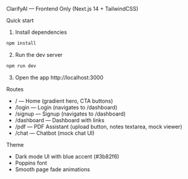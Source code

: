 ClarifyAI — Frontend Only (Next.js 14 + TailwindCSS)

Quick start

1. Install dependencies
```bash
npm install
```

2. Run the dev server
```bash
npm run dev
```

3. Open the app
http://localhost:3000

Routes

- / — Home (gradient hero, CTA buttons)
- /login — Login (navigates to /dashboard)
- /signup — Signup (navigates to /dashboard)
- /dashboard — Dashboard with links
- /pdf — PDF Assistant (upload button, notes textarea, mock viewer)
- /chat — Chatbot (mock chat UI)

Theme

- Dark mode UI with blue accent (#3b82f6)
- Poppins font
- Smooth page fade animations
